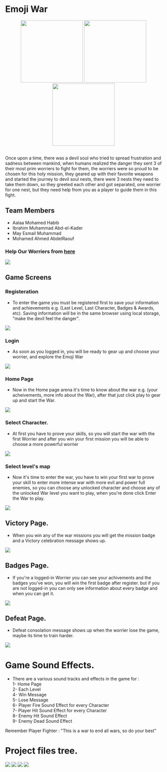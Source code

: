 # Emoji War

<p align="center">
            
<img src="src/images/character1.png" width="200" height="200">
<img src="src/images/character2.png" width="200" height="200">
<img src="src/images/character3.png" width="200" height="200">
</p>


<br>
Once upon a time, there was a devil soul who tried to spread frustration and sadness between mankind, when humans realized the danger they sent 3 of their most prim worriers to fight for them, the worriers were so proud to be chosen for this holy mission, they geared up with their favorite weapons and started the journey to devil soul nests, there were 3 nests they need to take them down, so they greeted each other and got separated, one worrier for one nest, but they need help from you as a player to guide them in this fight.

## Team Members
            
* Aalaa Mohamed Habib
* Ibrahim Muhammad Abd-el-Kader
* May Esmail Muhammad
* Mohamed Ahmed AbdelRaouf
            
### Help Our Worriers from <a href="https://fervent-fermi-89025a.netlify.app/">here</a>

<img src="src/images/game.png">


## Game Screens

### Registeration
* To enter the game you must be registered first to save your information and achievements e.g. (Last Level, Last Character, Badges & Awards, etc). 
Saving information will be in the same browser using local storage, "make the devil feel the danger".

<img src="src/images/register.png"/>

### Login
* As soon as you logged in, you will be ready to gear up and choose your worrier, and explore the Emoji War

<img src="src/images/login.jfif"/>

### Home Page
* Now in the Home page arena it's time to know about the war e.g. (your acheivements,  more info about the War), after that just click play to gear up and start the War.

<img src="src/images/home.jfif"/>

### Select Character.
* At first you have to prove your skills, so you will start the war with the first Worrier and after you win your first mission you will be able to choose a more powerful worrier

<img src="src/images/select_character.JPG"/>

### Select level's map
* Now it's time to enter the war, you have to win your first war to prove your skill to enter more intense war with more evil and power full enemies, so you can choose any unlocked character and choose any of the unlocked War level you want to play, when you're done click Enter the War to play.
<img src="src/images/select_map.JPG"/>


## Victory Page.
* When you win any of the war missions you will get the mission badge and a Victory celebration message shows up.

<img src="src/images/win.jfif"/>

## Badges Page.
* If you're a logged-in Worrier you can see your achivements and the badges you've won, you will win the first badge after register.
but if you are not logged-in you can only see information about every badge and when you can get it.

<img src="src/images/mybadges.JPG"/>

## Defeat Page.
* Defeat consolation message shows up when the worrier lose the game, maybe its time to train harder.

<img src="src/images/lose.jfif"/>


# Game Sound Effects.
* There are a various sound tracks and effects in the game for :<br/>
1- Home Page<br/>
2- Each Level <br/>
4- Win Message<br/>
5- Lose Message<br/>
6- Player Fire Sound Effect for every Character<br/>
7- Player Hit Sound Effect for every Character<br/>
8- Enemy Hit Sound Effect<br/>
9- Enemy Dead Sound Effect<br/>

Remember Player Fighter : "This is a war to end all wars, so do your best"

# Project files tree.
<img src="src/images/all_tree.jfif">

<img src="src/images/tree_css.jfif">

<img src="src/images/tree_js.jfif">

<img src="src/images/tree_sources.jfif">

